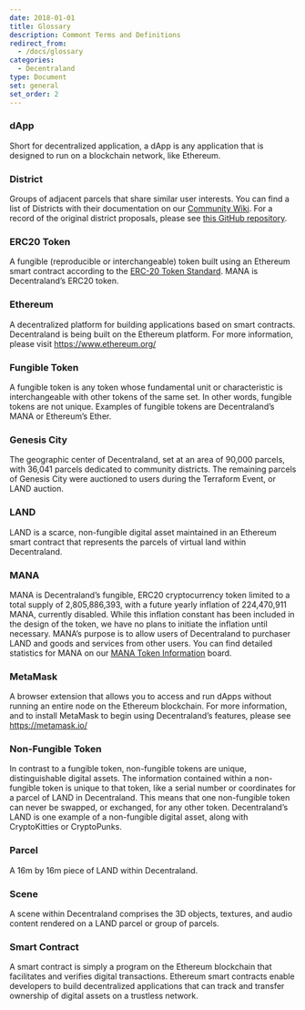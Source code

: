 ```yaml
---
date: 2018-01-01
title: Glossary
description: Commont Terms and Definitions
redirect_from:
  - /docs/glossary
categories:
  - Decentraland
type: Document
set: general
set_order: 2
---
```


### dApp

Short for decentralized application, a dApp is any application that is designed to run on a blockchain network, like Ethereum.

### District

Groups of adjacent parcels that share similar user interests. You can find a list of Districts with their documentation on our [Community Wiki](https://wiki.decentraland.org/index.php?title=About_Districts). For a record of the original district proposals, please see [this GitHub repository](https://github.com/decentraland/districts).

### ERC20 Token

A fungible (reproducible or interchangeable) token built using an Ethereum smart contract according to the [ERC-20 Token Standard](https://github.com/ethereum/EIPs/blob/master/EIPS/eip-20-token-standard.md). MANA is Decentraland’s ERC20 token.

### Ethereum

A decentralized platform for building applications based on smart contracts. Decentraland is being built on the Ethereum platform. For more information, please visit https://www.ethereum.org/

### Fungible Token

A fungible token is any token whose fundamental unit or characteristic is interchangeable with other tokens of the same set. In other words, fungible tokens are not unique. Examples of fungible tokens are Decentraland’s MANA or Ethereum’s Ether.

### Genesis City

The geographic center of Decentraland, set at an area of 90,000 parcels, with 36,041 parcels dedicated to community districts. The remaining parcels of Genesis City were auctioned to users during the Terraform Event, or LAND auction.

### LAND

LAND is a scarce, non-fungible digital asset maintained in an Ethereum smart contract that represents the parcels of virtual land within Decentraland.

### MANA

MANA is Decentraland’s fungible, ERC20 cryptocurrency token limited to a total supply of 2,805,886,393, with a future yearly inflation of 224,470,911 MANA, currently disabled. While this inflation constant has been included in the design of the token, we have no plans to initiate the inflation until necessary. MANA’s purpose is to allow users of Decentraland to purchaser LAND and goods and services from other users. You can find detailed statistics for MANA on our [MANA Token Information](https://transparency.decentraland.org/) board.

### MetaMask

A browser extension that allows you to access and run dApps without running an entire node on the Ethereum blockchain. For more information, and to install MetaMask to begin using Decentraland’s features, please see https://metamask.io/

### Non-Fungible Token

In contrast to a fungible token, non-fungible tokens are unique, distinguishable digital assets. The information contained within a non-fungible token is unique to that token, like a serial number or coordinates for a parcel of LAND in Decentraland. This means that one non-fungible token can never be swapped, or exchanged, for any other token. Decentraland’s LAND is one example of a non-fungible digital asset, along with CryptoKitties or CryptoPunks.

### Parcel

A 16m by 16m piece of LAND within Decentraland.

### Scene

A scene within Decentraland comprises the 3D objects, textures, and audio content rendered on a LAND parcel or group of parcels.

### Smart Contract

A smart contract is simply a program on the Ethereum blockchain that facilitates and verifies digital transactions. Ethereum smart contracts enable developers to build decentralized applications that can track and transfer ownership of digital assets on a trustless network.
